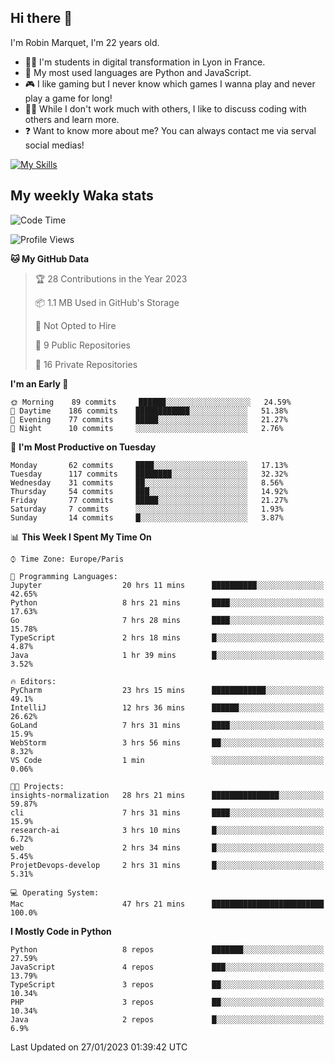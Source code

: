 ## Hi there 👋

I'm Robin Marquet, I'm 22 years old.

- 👨‍💻 I'm students in digital transformation in Lyon in France.
- 🌱 My most used languages are Python and JavaScript.
- 🎮 I like gaming but I never know which games I wanna play and never play a game for long!
- 👯‍♀️ While I don't work much with others, I like to discuss coding with others and learn more.
- ❓ Want to know more about me? You can always contact me via serval social medias!

[![My Skills](https://skillicons.dev/icons?i=js,html,css,docker,express,figma,firebase,graphql,mongodb,mysql,nodejs,py,react,ts,vue)](https://skillicons.dev)

## My weekly Waka stats

<!--START_SECTION:waka-->
![Code Time](http://img.shields.io/badge/Code%20Time-3%2C317%20hrs%2021%20mins-blue)

![Profile Views](http://img.shields.io/badge/Profile%20Views-2-blue)

**🐱 My GitHub Data** 

> 🏆 28 Contributions in the Year 2023
 > 
> 📦 1.1 MB Used in GitHub's Storage 
 > 
> 🚫 Not Opted to Hire
 > 
> 📜 9 Public Repositories 
 > 
> 🔑 16 Private Repositories  
 > 
**I'm an Early 🐤** 

```text
🌞 Morning    89 commits     ██████░░░░░░░░░░░░░░░░░░░   24.59% 
🌆 Daytime    186 commits    ████████████░░░░░░░░░░░░░   51.38% 
🌃 Evening    77 commits     █████░░░░░░░░░░░░░░░░░░░░   21.27% 
🌙 Night      10 commits     ░░░░░░░░░░░░░░░░░░░░░░░░░   2.76%

```
📅 **I'm Most Productive on Tuesday** 

```text
Monday       62 commits     ████░░░░░░░░░░░░░░░░░░░░░   17.13% 
Tuesday      117 commits    ████████░░░░░░░░░░░░░░░░░   32.32% 
Wednesday    31 commits     ██░░░░░░░░░░░░░░░░░░░░░░░   8.56% 
Thursday     54 commits     ███░░░░░░░░░░░░░░░░░░░░░░   14.92% 
Friday       77 commits     █████░░░░░░░░░░░░░░░░░░░░   21.27% 
Saturday     7 commits      ░░░░░░░░░░░░░░░░░░░░░░░░░   1.93% 
Sunday       14 commits     █░░░░░░░░░░░░░░░░░░░░░░░░   3.87%

```


📊 **This Week I Spent My Time On** 

```text
⌚︎ Time Zone: Europe/Paris

💬 Programming Languages: 
Jupyter                  20 hrs 11 mins      ██████████░░░░░░░░░░░░░░░   42.65% 
Python                   8 hrs 21 mins       ████░░░░░░░░░░░░░░░░░░░░░   17.63% 
Go                       7 hrs 28 mins       ████░░░░░░░░░░░░░░░░░░░░░   15.78% 
TypeScript               2 hrs 18 mins       █░░░░░░░░░░░░░░░░░░░░░░░░   4.87% 
Java                     1 hr 39 mins        █░░░░░░░░░░░░░░░░░░░░░░░░   3.52%

🔥 Editors: 
PyCharm                  23 hrs 15 mins      ████████████░░░░░░░░░░░░░   49.1% 
IntelliJ                 12 hrs 36 mins      ██████░░░░░░░░░░░░░░░░░░░   26.62% 
GoLand                   7 hrs 31 mins       ████░░░░░░░░░░░░░░░░░░░░░   15.9% 
WebStorm                 3 hrs 56 mins       ██░░░░░░░░░░░░░░░░░░░░░░░   8.32% 
VS Code                  1 min               ░░░░░░░░░░░░░░░░░░░░░░░░░   0.06%

🐱‍💻 Projects: 
insights-normalization   28 hrs 21 mins      ███████████████░░░░░░░░░░   59.87% 
cli                      7 hrs 31 mins       ████░░░░░░░░░░░░░░░░░░░░░   15.9% 
research-ai              3 hrs 10 mins       █░░░░░░░░░░░░░░░░░░░░░░░░   6.72% 
web                      2 hrs 34 mins       █░░░░░░░░░░░░░░░░░░░░░░░░   5.45% 
ProjetDevops-develop     2 hrs 31 mins       █░░░░░░░░░░░░░░░░░░░░░░░░   5.31%

💻 Operating System: 
Mac                      47 hrs 21 mins      █████████████████████████   100.0%

```

**I Mostly Code in Python** 

```text
Python                   8 repos             ███████░░░░░░░░░░░░░░░░░░   27.59% 
JavaScript               4 repos             ███░░░░░░░░░░░░░░░░░░░░░░   13.79% 
TypeScript               3 repos             ██░░░░░░░░░░░░░░░░░░░░░░░   10.34% 
PHP                      3 repos             ██░░░░░░░░░░░░░░░░░░░░░░░   10.34% 
Java                     2 repos             █░░░░░░░░░░░░░░░░░░░░░░░░   6.9%

```



 Last Updated on 27/01/2023 01:39:42 UTC
<!--END_SECTION:waka-->
